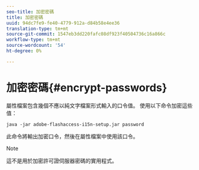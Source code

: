 ```yaml
---
seo-title: 加密密碼
title: 加密密碼
uuid: 94dc7fe9-fe40-4779-912a-d84b58e4ee36
translation-type: tm+mt
source-git-commit: 1547eb3dd220fafc08df923f40504736c16a866c
workflow-type: tm+mt
source-wordcount: '54'
ht-degree: 0%

---
```



# 加密密碼{#encrypt-passwords}

屬性檔案包含幾個不應以純文字檔案形式輸入的口令值。 使用以下命令加密這些值：

`java -jar adobe-flashaccess-i15n-setup.jar password`

此命令將輸出加密口令，然後在屬性檔案中使用該口令。

>[!NOTE]
>這不是用於加密許可證伺服器密碼的實用程式。

